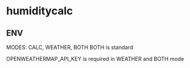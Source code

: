 # humiditycalc

## ENV
MODES: CALC, WEATHER, BOTH
BOTH is standard

OPENWEATHERMAP_API_KEY is required in WEATHER and BOTH mode